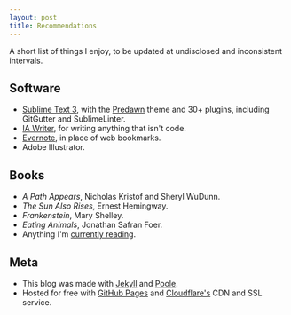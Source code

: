 ```yaml
---
layout: post
title: Recommendations
---
```


A short list of things I enjoy, to be updated at undisclosed and inconsistent intervals.

## Software

* [Sublime Text 3](http://www.sublimetext.com/3), with the [Predawn](http://jamiewilson.io/predawn/) theme and 30+ plugins, including GitGutter and SublimeLinter.
* [IA Writer](http://writer.pro/), for writing anything that isn't code.
* [Evernote](https://evernote.com/), in place of web bookmarks.
* Adobe Illustrator.

## Books

* *A Path Appears*, Nicholas Kristof and Sheryl WuDunn.
* *The Sun Also Rises*, Ernest Hemingway.
* *Frankenstein*, Mary Shelley.
* *Eating Animals*, Jonathan Safran Foer.
* Anything I'm [currently reading](https://www.goodreads.com/review/list/16027154-don-mccurdy?shelf=currently-reading).

## Meta

* This blog was made with [Jekyll](http://jekyllrb.com) and [Poole](http://getpoole.com/).
* Hosted for free with [GitHub Pages](https://pages.github.com) and [Cloudflare's](https://www.cloudflare.com) CDN and SSL service.
